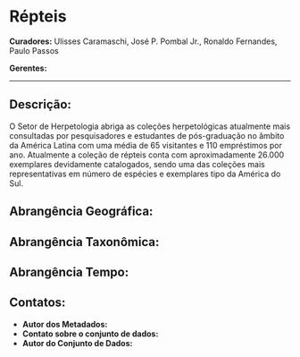 # Répteis

**Curadores:** Ulisses Caramaschi, José P. Pombal Jr., Ronaldo Fernandes, Paulo Passos

**Gerentes:**

---

## Descrição:

O Setor de Herpetologia abriga as coleções herpetológicas atualmente mais consultadas por pesquisadores e estudantes de pós-graduação no âmbito da América Latina com uma média de 65 visitantes e 110 empréstimos por ano. Atualmente a coleção de répteis conta com aproximadamente 26.000 exemplares devidamente catalogados, sendo uma das coleções mais representativas em número de espécies e exemplares tipo da América do Sul.

## Abrangência Geográfica:

## Abrangência Taxonômica:

## Abrangência Tempo:

## Contatos:

* **Autor dos Metadados:**
* **Contato sobre o conjunto de dados:**
* **Autor do Conjunto de Dados:**
